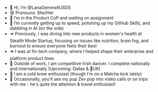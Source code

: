 - 👋 Hi, I’m @LanaGemmellUSDS
- 😄 Pronouns: She/Her
- 👀 I’m in the Product CoP and waiting on assignment
- 🌱 I’m currently getting up to speed, polishing up my GitHub Skillz, and dabbling in AI (on the side)
- ⏪ Previously, I was diving into new products in women's health at Stealth Mode Startup, focusing on issues like nutrition, brain fog, and burnout to ensure everyone feels their best
- ⏪ I was at fin-tech company, where I helped shape their enterprise and platform product lines
- 💃 Outside of work, I am competitive Irish dancer. I complete nationally and internationally (Upcoming: Dallas & 🤞UK)
- 🥤 I am a cold brew enthusiast (though I'm on a Matcha kick lately)
- 🐶 Occasionally, you'll see my pup Zev pop into video calls or on trips with me - he's quite the attention & travel enthusiast!


<!---
LanaGemmellUSDS/LanaGemmellUSDS is a ✨ special ✨ repository because its `README.md` (this file) appears on your GitHub profile.
You can click the Preview link to take a look at your changes.
--->
